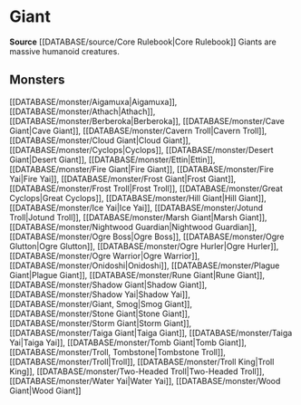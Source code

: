 ﻿---
id: '79'
name: Giant
rarity: Common
rus_type_level: null
source: '[[DATABASE/source/Core Rulebook|Core Rulebook]]'
trait:
- Giant
type: Trait

---
# Giant

**Source** [[DATABASE/source/Core Rulebook|Core Rulebook]] 
Giants are massive humanoid creatures.

## Monsters

[[DATABASE/monster/Aigamuxa|Aigamuxa]], [[DATABASE/monster/Athach|Athach]], [[DATABASE/monster/Berberoka|Berberoka]], [[DATABASE/monster/Cave Giant|Cave Giant]], [[DATABASE/monster/Cavern Troll|Cavern Troll]], [[DATABASE/monster/Cloud Giant|Cloud Giant]], [[DATABASE/monster/Cyclops|Cyclops]], [[DATABASE/monster/Desert Giant|Desert Giant]], [[DATABASE/monster/Ettin|Ettin]], [[DATABASE/monster/Fire Giant|Fire Giant]], [[DATABASE/monster/Fire Yai|Fire Yai]], [[DATABASE/monster/Frost Giant|Frost Giant]], [[DATABASE/monster/Frost Troll|Frost Troll]], [[DATABASE/monster/Great Cyclops|Great Cyclops]], [[DATABASE/monster/Hill Giant|Hill Giant]], [[DATABASE/monster/Ice Yai|Ice Yai]], [[DATABASE/monster/Jotund Troll|Jotund Troll]], [[DATABASE/monster/Marsh Giant|Marsh Giant]], [[DATABASE/monster/Nightwood Guardian|Nightwood Guardian]], [[DATABASE/monster/Ogre Boss|Ogre Boss]], [[DATABASE/monster/Ogre Glutton|Ogre Glutton]], [[DATABASE/monster/Ogre Hurler|Ogre Hurler]], [[DATABASE/monster/Ogre Warrior|Ogre Warrior]], [[DATABASE/monster/Onidoshi|Onidoshi]], [[DATABASE/monster/Plague Giant|Plague Giant]], [[DATABASE/monster/Rune Giant|Rune Giant]], [[DATABASE/monster/Shadow Giant|Shadow Giant]], [[DATABASE/monster/Shadow Yai|Shadow Yai]], [[DATABASE/monster/Giant, Smog|Smog Giant]], [[DATABASE/monster/Stone Giant|Stone Giant]], [[DATABASE/monster/Storm Giant|Storm Giant]], [[DATABASE/monster/Taiga Giant|Taiga Giant]], [[DATABASE/monster/Taiga Yai|Taiga Yai]], [[DATABASE/monster/Tomb Giant|Tomb Giant]], [[DATABASE/monster/Troll, Tombstone|Tombstone Troll]], [[DATABASE/monster/Troll|Troll]], [[DATABASE/monster/Troll King|Troll King]], [[DATABASE/monster/Two-Headed Troll|Two-Headed Troll]], [[DATABASE/monster/Water Yai|Water Yai]], [[DATABASE/monster/Wood Giant|Wood Giant]]